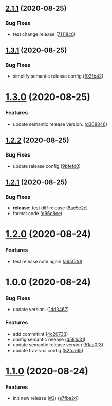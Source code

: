## [2.1.1](https://github.com/LinLzis/sls-yml-validator/compare/v2.1.0...v2.1.1) (2020-08-25)


### Bug Fixes

* test change release ([71118c0](https://github.com/LinLzis/sls-yml-validator/commit/71118c04699ca578a8a56e461d1dfe90458ae499))

## [1.3.1](https://github.com/LinLzis/sls-yml-validator/compare/v1.3.0...v1.3.1) (2020-08-25)


### Bug Fixes

* simplify semantic release config ([f03fb42](https://github.com/LinLzis/sls-yml-validator/commit/f03fb42970c8957c42837a3e4f56e3f87d4b084c))

# [1.3.0](https://github.com/LinLzis/sls-yml-validator/compare/v1.2.2...v1.3.0) (2020-08-25)


### Features

* update semantic release version. ([d308846](https://github.com/LinLzis/sls-yml-validator/commit/d30884638bb25ee67ca1c04af7474f7dc48ac1a0))

## [1.2.2](https://github.com/LinLzis/sls-yml-validator/compare/v1.2.1...v1.2.2) (2020-08-25)


### Bug Fixes

* update release config ([9bfefd0](https://github.com/LinLzis/sls-yml-validator/commit/9bfefd021905cb5e1ff967528b98908661f08749))

## [1.2.1](https://github.com/LinLzis/sls-yml-validator/compare/v1.2.0...v1.2.1) (2020-08-25)


### Bug Fixes

* **release:** test diff release ([8ae5e2c](https://github.com/LinLzis/sls-yml-validator/commit/8ae5e2c99f67395ab969513942f927e624c7f47a))
* format code ([d96c8ce](https://github.com/LinLzis/sls-yml-validator/commit/d96c8ce69d06ab3bfa88982d8201dcf2e1c5b9cc))

# [1.2.0](https://github.com/LinLzis/sls-yml-validator/compare/v1.1.0...v1.2.0) (2020-08-24)


### Features

* test release note again ([a65f5fd](https://github.com/LinLzis/sls-yml-validator/commit/a65f5fdf6f92c73ef9d1fe33afe0022bf31d5bb4))

# 1.0.0 (2020-08-24)

### Bug Fixes

* update version. ([1dd3467](https://github.com/LinLzis/sls-yml-validator/commit/1dd3467dc01ca27f2ce491dcd9bbc9236b54bdd4))


### Features

* add commitlint ([4c20733](https://github.com/LinLzis/sls-yml-validator/commit/4c2073323a70c06f36ebb4cb5f07a4f5d621fd59))
* config semantic release ([d581c31](https://github.com/LinLzis/sls-yml-validator/commit/d581c31819f7b504bb1c9d3d14de5da3e24b015d))
* update semantic release version ([51aa0f3](https://github.com/LinLzis/sls-yml-validator/commit/51aa0f31721d97817850d4788f877bfa3315b43d))
* update travis-ci config ([82fca65](https://github.com/LinLzis/sls-yml-validator/commit/82fca65121e306f9dfe22fcb4403b474ab6508d6))


# [1.1.0](https://github.com/LinLzis/sls-yml-validator/compare/v1.0.0...v1.1.0) (2020-08-24)


### Features

* init new release ([#2](https://github.com/LinLzis/sls-yml-validator/issues/2)) ([e7fba24](https://github.com/LinLzis/sls-yml-validator/commit/e7fba244714fb81f5b31993c93d467ced2079034))
